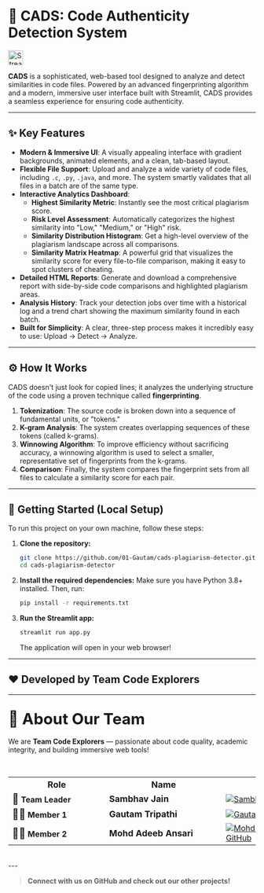 # 🤖 CADS: Code Authenticity Detection System

<!-- Larger Streamlit badge -->
<a href="https://cads-plagiarism-detector-pt7v39zijm5niyo3mwly67.streamlit.app/" target="_blank">
  <img src="https://static.streamlit.io/badges/streamlit_badge_black_white.svg" alt="Streamlit App" style="height:30px;">
</a>

**CADS** is a sophisticated, web-based tool designed to analyze and detect similarities in code files. Powered by an advanced fingerprinting algorithm and a modern, immersive user interface built with Streamlit, CADS provides a seamless experience for ensuring code authenticity.

---

## ✨ Key Features

*   **Modern & Immersive UI**: A visually appealing interface with gradient backgrounds, animated elements, and a clean, tab-based layout.
*   **Flexible File Support**: Upload and analyze a wide variety of code files, including `.c`, `.py`, `.java`, and more. The system smartly validates that all files in a batch are of the same type.
*   **Interactive Analytics Dashboard**:
    *   **Highest Similarity Metric**: Instantly see the most critical plagiarism score.
    *   **Risk Level Assessment**: Automatically categorizes the highest similarity into "Low," "Medium," or "High" risk.
    *   **Similarity Distribution Histogram**: Get a high-level overview of the plagiarism landscape across all comparisons.
    *   **Similarity Matrix Heatmap**: A powerful grid that visualizes the similarity score for every file-to-file comparison, making it easy to spot clusters of cheating.
*   **Detailed HTML Reports**: Generate and download a comprehensive report with side-by-side code comparisons and highlighted plagiarism areas.
*   **Analysis History**: Track your detection jobs over time with a historical log and a trend chart showing the maximum similarity found in each batch.
*   **Built for Simplicity**: A clear, three-step process makes it incredibly easy to use: Upload -> Detect -> Analyze.

---

## ⚙️ How It Works

CADS doesn't just look for copied lines; it analyzes the underlying structure of the code using a proven technique called **fingerprinting**.

1.  **Tokenization**: The source code is broken down into a sequence of fundamental units, or "tokens."
2.  **K-gram Analysis**: The system creates overlapping sequences of these tokens (called k-grams).
3.  **Winnowing Algorithm**: To improve efficiency without sacrificing accuracy, a winnowing algorithm is used to select a smaller, representative set of fingerprints from the k-grams.
4.  **Comparison**: Finally, the system compares the fingerprint sets from all files to calculate a similarity score for each pair.

---

## 🚀 Getting Started (Local Setup)

To run this project on your own machine, follow these steps:

1.  **Clone the repository:**
    ```bash
    git clone https://github.com/01-Gautam/cads-plagiarism-detector.git
    cd cads-plagiarism-detector
    ```

2.  **Install the required dependencies:**
    Make sure you have Python 3.8+ installed. Then, run:
    ```bash
    pip install -r requirements.txt
    ```

3.  **Run the Streamlit app:**
    ```bash
    streamlit run app.py
    ```
    The application will open in your web browser!

---

## ❤️ Developed by Team Code Explorers

---
## <span style="font-size:1.5em">👥 About Our Team</span>

We are <b>Team Code Explorers</b> — passionate about code quality, academic integrity, and building immersive web tools!

<br>

<div align="center">

<table width="80%">
  <tr>
    <th style="font-size:1.1em; min-width: 180px;">Role</th>
    <th style="font-size:1.1em; min-width: 220px;">Name</th>
    <th style="font-size:1.1em; min-width: 220px;">GitHub</th>
  </tr>
  <tr>
    <td><span style="font-size:1.3em;">👑</span> <b>Team Leader</b></td>
    <td><b><span style="font-size:1.1em;">Sambhav Jain</span></b></td>
    <td>
      <a href="https://github.com/Sambhav1501">
        <img src="https://img.shields.io/badge/GitHub-Profile-blue?logo=github&style=for-the-badge" alt="Sambhav Jain GitHub"/>
      </a>
    </td>
  </tr>
  <tr>
    <td><span style="font-size:1.3em;">🧑‍💻</span> <b>Member 1</b></td>
    <td><b><span style="font-size:1.1em;">Gautam Tripathi</span></b></td>
    <td>
      <a href="https://github.com/01-Gautam">
        <img src="https://img.shields.io/badge/GitHub-Profile-blue?logo=github&style=for-the-badge" alt="Gautam Tripathi GitHub"/>
      </a>
    </td>
  </tr>
  <tr>
    <td><span style="font-size:1.3em;">🧑‍💻</span> <b>Member 2</b></td>
    <td><b><span style="font-size:1.1em;">Mohd Adeeb Ansari</span></b></td>
    <td>
      <a href="https://github.com/adeebansari110">
        <img src="https://img.shields.io/badge/GitHub-Profile-blue?logo=github&style=for-the-badge" alt="Mohd Adeeb Ansari GitHub"/>
      </a>
    </td>
  </tr>
</table>

</div>

<br>
---

> **Connect with us on GitHub and check out our other projects!**
